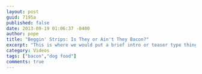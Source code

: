 ```yaml
---
layout: post
guid: 7195a
published: false
date: 2013-09-19 01:06:37 -0400
author: pope
title: "Beggin' Strips: Is They or Ain't They Bacon?"
excerpt: "This is where we would put a brief intro or teaser type thing of the article to convince people that it\'s cool and they should read it. The container won\'t expand dynamically at all, so these should overall be kept relatively short. Because otherwise the text will overflow down into the tabs below, and my shiny css will actually just truncate it at an awkward point."
category: Videos
tags: ["bacon","dog food"]
comments: true 
---
```


<script type="text/javascript" src="http://code.highcharts.com/highcharts.js"></script>

<script type="text/javascript">$(document).ready(function(){$("#tasteGraph").highcharts({colors:["#004359"],credits:{enabled:false},exporting:{enabled:false},chart:{type:"column",width:800},title:{text:"Relative Deliciousness of Various Items"},yAxis:{title:{enabled:false}},xAxis:{categories:["Apples","Oranges","Dino Nuggets","Bacon","Beggin Strips"]},tooltip:{pointFormat:"<strong>{point.y} Tastemeters</strong>"},series:[{name:"Deliciousness",data:[20,10,30,57,-550]}]});$("#analysisGraph").highcharts({colors:["#FF7400","#FFE300","#BEDD22","#158B70","#004359"],chart:{plotBackgroundColor:null,plotBorderWidth:null,width:800,height:400},credits:{enabled:false},exporting:{enabled:false},title:{text:'Guaranteed "Analysis" of Beggin Strips'},tooltip:{pointFormat:"{point.name}: <strong>{point.percentage:.1f}%</strong>"},plotOptions:{pie:{allowPointSelect:true,cursor:"pointer",dataLabels:{enabled:true,color:"#000000",connectorColor:"#000000",format:"<strong>{point.name}</strong>: {point.percentage:.1f} %"}}},series:[{type:"pie",data:[["Crude Protein",15],["Crude Fat",3.5],["Crude Fiber",3.5],['I dunno, "meat"?',51],["Moisture",27]]}]})})</script>